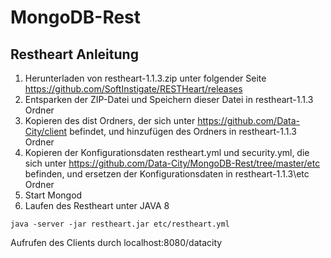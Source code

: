 # MongoDB-Rest
## Restheart Anleitung
1. Herunterladen von restheart-1.1.3.zip unter folgender Seite 
https://github.com/SoftInstigate/RESTHeart/releases
2. Entsparken der ZIP-Datei und Speichern dieser Datei in restheart-1.1.3 Ordner
3. Kopieren des dist Ordners, der sich unter https://github.com/Data-City/client befindet, und hinzufügen des Ordners in restheart-1.1.3 Ordner
4. Kopieren der Konfigurationsdaten restheart.yml und security.yml, die sich unter https://github.com/Data-City/MongoDB-Rest/tree/master/etc befinden, und ersetzen der Konfigurationsdaten in restheart-1.1.3\etc Ordner
5. Start Mongod
6. Laufen des Restheart unter JAVA 8 
```
java -server -jar restheart.jar etc/restheart.yml
```
Aufrufen des Clients durch
localhost:8080/datacity

